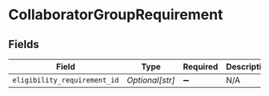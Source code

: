 # CollaboratorGroupRequirement


## Fields

| Field                        | Type                         | Required                     | Description                  |
| ---------------------------- | ---------------------------- | ---------------------------- | ---------------------------- |
| `eligibility_requirement_id` | *Optional[str]*              | :heavy_minus_sign:           | N/A                          |